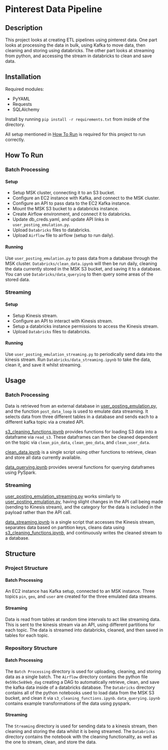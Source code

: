 # Pinterest Data Pipeline

## Description
This project looks at creating ETL pipelines using pinterest data. One part looks at processing the data in bulk, using Kafka to move data, then cleaning and storing using databricks. The other part looks at streaming from python, and accessing the stream in databricks to clean and save data.

## Installation
Required modules:
- PyYAML
- Requests
- SQLAlchemy

Install by running `pip install -r requirements.txt` from inside of the directory.

All setup mentioned in [How To Run](#how-to-run) is required for this project to run correctly.


## How To Run
### Batch Processing
#### Setup
- Setup MSK cluster, connecting it to an S3 bucket.
- Configure an EC2 instance with Kafka, and connect to the MSK cluster.
- Configure an API to pass data to the EC2 Kafka instance.
- Mount the MSK S3 bucket to a databricks instance.
- Create Airflow environment, and connect it to databricks.
- Update db_creds.yaml, and update API links in `user_posting_emulation.py`.
- Upload `Databricks` files to databricks.
- Upload `Airflow` file to airflow (setup to run daily).

#### Running
Use `user_posting_emulation.py` to pass data from a database through the MSK cluster. `Databricks/clean_data.ipynb` will then be run daily, cleaning the data currently stored in the MSK S3 bucket, and saving it to a database. You can use `Databricks/data_querying` to then query some areas of the stored data.

### Streaming
#### Setup
- Setup Kinesis stream.
- Configure an API to interact with Kinesis stream.
- Setup a databricks instance permissions to access the Kinesis stream.
- Upload `Databricks` files to databricks.

#### Running
Use `user_posting_emulation_streaming.py` to periodically send data into the kinesis stream. Run `Databricks/data_streaming.ipynb` to take the data, clean it, and save it whilst streaming.


## Usage
### Batch Processing
Data is retrieved from an external database in [user_posting_emulation.py](Batch%20Processing/Databricks/user_posting_emulation.py), and the function `post_data_loop` is used to emulate data streaming. It selects data from three different tables in a database and sends each to a different kafka topic via a created API.

[s3_cleaning_functions.ipynb](Batch%20Processing/Databricks/s3_cleaning_functions.ipynb) provides functions for loading S3 data into a dataframe via `read_s3`. These dataframes can then be cleaned dependent on the topic via `clean_pin_data`, `clean_geo_data`, and `clean_user_data`.

[clean_data.ipynb](Batch%20Processing/Databricks/clean_data.ipynb) is a single script using other functions to retrieve, clean and store all data currently available.

[data_querying.ipynb](Batch%20Processing/Databricks/data_querying.ipynb) provides several functions for querying dataframes using PySpark.


### Streaming
[user_posting_emulation_streaming.py](Streaming/user_posting_emulation_streaming.py) works similarly to [user_posting_emulation.py](Batch%20Processing/Databricks/user_posting_emulation.py), having slight changes in the API call being made (sending to Kinesis stream), and the category for the data is included in the payload rather than the API call.

[data_streaming.ipynb](Streaming/Databricks/data_streaming.ipynb) is a single script that accesses the Kinesis stream, separates data based on partition keys, cleans data using [s3_cleaning_functions.ipynb](Streaming/Databricks/s3_cleaning_functions.ipynb), and continuously writes the cleaned stream to a database.



## Structure
### Project Structure
#### Batch Processing
An EC2 instance has Kafka setup, connected to an MSK instance. Three topics `pin`, `geo`, and `user` are created for the three emulated data streams.

#### Streaming
Data is read from tables at random time intervals to act like streaming data. This is sent to the kinesis stream via an API, using 
different partitions for each topic. The data is streamed into databricks, cleaned, and then saved in tables for each topic.


### Repository Structure
#### Batch Processing
The `Batch Processing` directory is used for uploading, cleaning, and storing data as a single batch. 
The `Airflow` directory contains the python file `0e59bc5e89eb_dag` creating a DAG to automatically retrieve, clean, 
and save the kafka data inside of a databricks database. The `Databricks` directory contains all of the python notebooks 
used to load data from the MSK S3 bucket, and clean it via `s3_cleaning_functions.ipynb`. 
`data_querying.ipynb` contains example transformations of the data using pyspark.

#### Streaming
The `Streaming` directory is used for sending data to a kinesis stream, then cleaning and storing the data whilst it is being streamed. 
The `Databricks` directory  contains the notebook with the cleaning functionality, as well as the one to stream, clean, and store the data.